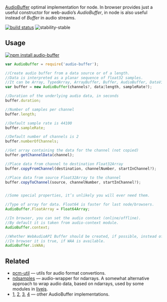 [AudioBuffer](https://developer.mozilla.org/en-US/docs/Web/API/AudioBuffer) optimal implementation for node. In browser provides just a useful constructor for web-audio’s _AudioBuffer_, in node is also useful instead of _Buffer_ in audio streams.

[![build status](https://img.shields.io/travis/audiojs/audio-buffer.svg)](https://travis-ci.org/audiojs/audio-buffer)
![stability-stable](https://img.shields.io/badge/stability-stable-green.svg)

## Usage

[![npm install audio-buffer](https://nodei.co/npm/audio-buffer.png?mini=true)](https://npmjs.org/package/audio-buffer/)

```js
var AudioBuffer = require('audio-buffer');

//Create audio buffer from a data source or of a length.
//Data is interpreted as a planar sequence of float32 samples.
//It can be Array, TypedArray, ArrayBuffer, Buffer, AudioBuffer, DataView, NDArray etc.
var buffer = new AudioBuffer(channels?, data|length, sampleRate?);

//Duration of the underlying audio data, in seconds
buffer.duration;

//Number of samples per channel
buffer.length;

//Default sample rate is 44100
buffer.sampleRate;

//Default number of channels is 2
buffer.numberOfChannels;

//Get array containing the data for the channel (not copied)
buffer.getChannelData(channel);

//Place data from channel to destination Float32Array
buffer.copyFromChannel(destination, channelNumber, startInChannel?);

//Place data from source Float32Array to the channel
buffer.copyToChannel(source, channelNumber, startInChannel?);


//Some special properties, it’s unlikely you will ever need them.

//Type of array for data. Float64 is faster for last node/browsers.
AudioBuffer.FloatArray = Float64Array;

//In browser, you can set the audio context (online/offline).
//By default it is taken from audio-context module.
AudioBuffer.context;

//Whether WebAudioAPI Buffer should be created, if possible, instead of own instance
//In browser it is true, if WAA is available.
AudioBuffer.isWAA;
```

## Related

* [pcm-util](https://npmjs.org/package/pcm-util) — utils for audio format convertions.
* [ndsamples](https://github.com/livejs/ndsamples) — audio-wrapper for ndarrays. A somewhat alternative approach to wrap audio data, based on ndarrays, used by some modules in [livejs](https://github.com/livejs).
* [1](https://www.npmjs.com/package/audiobuffer), [2](https://www.npmjs.com/package/audio-buffer), [3](https://github.com/sebpiq/node-web-audio-api/blob/master/lib/AudioBuffer.js), [4](https://developer.mozilla.org/en-US/docs/Web/API/AudioBuffer) — other AudioBuffer implementations.
